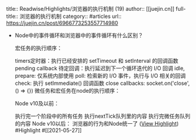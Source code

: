 title:: Readwise/Highlights/浏览器的执行机制 (19)
author:: [[juejin.cn]]
full-title:: 浏览器的执行机制
category:: #articles
url:: https://juejin.cn/post/6966773253557714980

- Node中的事件循环和浏览器中的事件循环有什么区别？
  
  宏任务的执行顺序：
  
  timers定时器：执行已经安排的 setTimeout 和 setInterval 的回调函数
  pending callback 待定回调：执行延迟到下一个循环迭代的 I/O 回调
  idle, prepare: 仅系统内部使用
  poll: 检索新的 I/O 事件，执行与 I/O 相关的回调
  check: 执行 setImmediate() 回调函数
  close callbacks: socket.on('close', () => {})
  微任务和宏任务在node的执行顺序：
  
  Node v10及以前：
  
  执行完一个阶段中的所有任务
  执行nextTick队列里的内容
  执行完微任务队列的内容
  Node v10以后： 浏览器的行为和Node统一了 ([View Highlight](https://instapaper.com/read/1415373085/16509862)) #Highlight #[[2021-05-27]]